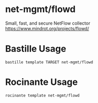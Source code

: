 # net-mgmt/flowd
Small, fast, and secure NetFlow collector
https://www.mindrot.org/projects/flowd/

# Bastille Usage
```shell
bastille template TARGET net-mgmt/flowd
```

# Rocinante Usage
```shell
rocinante template net-mgmt/flowd
```
